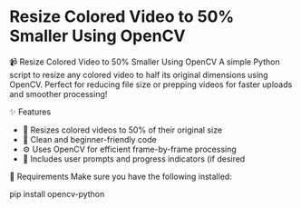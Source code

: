 # Resize Colored Video to 50% Smaller Using OpenCV


📹 Resize Colored Video to 50% Smaller Using OpenCV
A simple Python script to resize any colored video to half its original dimensions using OpenCV. Perfect for reducing file size or prepping videos for faster uploads and smoother processing!


✨ Features
- 🔄 Resizes colored videos to 50% of their original size
- 🎯 Clean and beginner-friendly code
- ⚙️ Uses OpenCV for efficient frame-by-frame processing
- 📝 Includes user prompts and progress indicators (if desired


🔧 Requirements
Make sure you have the following installed:

pip install opencv-python



